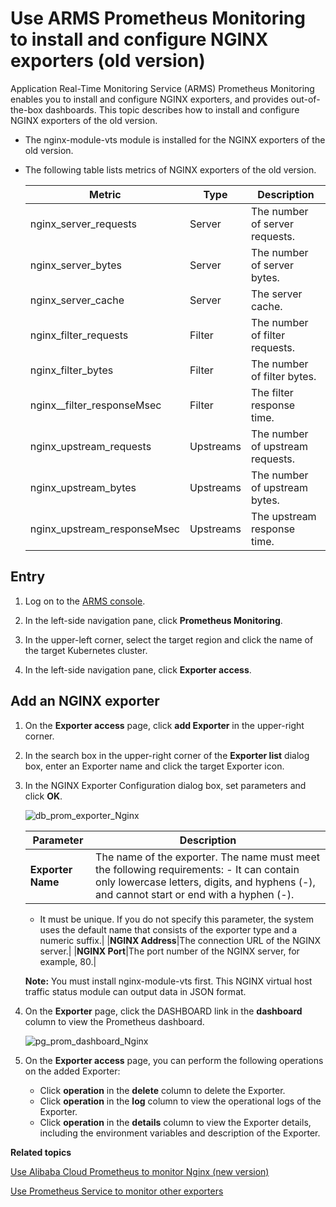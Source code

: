 # Use ARMS Prometheus Monitoring to install and configure NGINX exporters \(old version\)

Application Real-Time Monitoring Service \(ARMS\) Prometheus Monitoring enables you to install and configure NGINX exporters, and provides out-of-the-box dashboards. This topic describes how to install and configure NGINX exporters of the old version.

-   The nginx-module-vts module is installed for the NGINX exporters of the old version.
-   The following table lists metrics of NGINX exporters of the old version.

    |Metric|Type|Description|
    |------|----|-----------|
    |nginx\_server\_requests|Server|The number of server requests.|
    |nginx\_server\_bytes|Server|The number of server bytes.|
    |nginx\_server\_cache|Server|The server cache.|
    |nginx\_filter\_requests|Filter|The number of filter requests.|
    |nginx\_filter\_bytes|Filter|The number of filter bytes.|
    |nginx\_\_filter\_responseMsec|Filter|The filter response time.|
    |nginx\_upstream\_requests|Upstreams|The number of upstream requests.|
    |nginx\_upstream\_bytes|Upstreams|The number of upstream bytes.|
    |nginx\_upstream\_responseMsec|Upstreams|The upstream response time.|


## Entry

1.  Log on to the [ARMS console](https://arms-ap-southeast-1.console.aliyun.com/#/home).

2.  In the left-side navigation pane, click **Prometheus Monitoring**.

3.  In the upper-left corner, select the target region and click the name of the target Kubernetes cluster.

4.  In the left-side navigation pane, click **Exporter access**.


## Add an NGINX exporter

1.  On the **Exporter access** page, click **add Exporter** in the upper-right corner.

2.  In the search box in the upper-right corner of the **Exporter list** dialog box, enter an Exporter name and click the target Exporter icon.

3.  In the NGINX Exporter Configuration dialog box, set parameters and click **OK**.

    ![db_prom_exporter_Nginx](../images/p97646.png)

    |Parameter|Description|
    |---------|-----------|
    |**Exporter Name**|The name of the exporter. The name must meet the following requirements:    -   It can contain only lowercase letters, digits, and hyphens \(-\), and cannot start or end with a hyphen \(-\).
    -   It must be unique.
If you do not specify this parameter, the system uses the default name that consists of the exporter type and a numeric suffix.|
    |**NGINX Address**|The connection URL of the NGINX server.|
    |**NGINX Port**|The port number of the NGINX server, for example, 80.|

    **Note:** You must install nginx-module-vts first. This NGINX virtual host traffic status module can output data in JSON format.

4.  On the **Exporter** page, click the DASHBOARD link in the **dashboard** column to view the Prometheus dashboard.

    ![pg_prom_dashboard_Nginx](../images/p97649.png)

5.  On the **Exporter access** page, you can perform the following operations on the added Exporter:

    -   Click **operation** in the **delete** column to delete the Exporter.
    -   Click **operation** in the **log** column to view the operational logs of the Exporter.
    -   Click **operation** in the **details** column to view the Exporter details, including the environment variables and description of the Exporter.

**Related topics**  


[Use Alibaba Cloud Prometheus to monitor Nginx \(new version\)]()

[Use Prometheus Service to monitor other exporters]()


